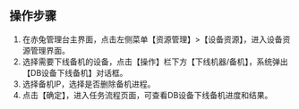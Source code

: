 ## 操作步骤
1. 在赤兔管理台主界面，点击左侧菜单【资源管理】>【设备资源】，进入设备资源管理界面。
2. 选择需要下线备机的设备，点击【操作】栏下方【下线机器/备机】，系统弹出【DB设备下线备机】对话框。
3. 选择备机IP，选择是否删除备机进程。 
4. 点击【确定】，进入任务流程页面，可查看DB设备下线备机进度和结果。
